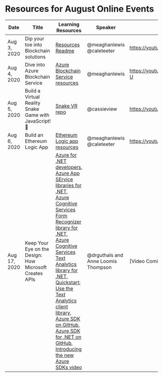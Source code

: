 # Resources for August Online Events

| Date | Title | Learning Resources | Speaker | Video | 
|------|-------|--------------------|---------|-------|
| Aug 3, 2020 | Dip your toe into Blockchain solutions | [Resources Readme](/online-event-resources/emerging-tech/Blockchain/Azure_Blockchain_Solutions/README.md) | @meaghanlewis @caleteeter | https://youtu.be/pw_q6pwLteo | 
| Aug 4, 2020 | Dive into Azure Blockchain Service | [Azure Blockchain Service resources](https://github.com/microsoft/Reactors/blob/main/online-event-resources/emerging-tech/Blockchain/Azure_Blockchain_Solutions/README.md#azure-blockchain-service) | @meaghanlewis | https://youtu.be/wEAMjU3K9-U | 
| Aug 5, 2020 | Build a Virtual Reality Snake Game with JavaScript! 🐍 | [Snake VR repo](https://github.com/cassieview/SnakeVR/tree/xrupdates) | @cassieview  | https://youtu.be/UvLpfWnK4gA |
| Aug 6, 2020 | Build an Ethereum Logic App | [Ethereum Logic app resources](https://github.com/microsoft/Reactors/blob/main/online-event-resources/emerging-tech/Blockchain/Azure_Blockchain_Solutions/README.md#ethereum-logic-apps) | @meaghanlewis @caleteeter | https://youtu.be/DlctS7Vk88M | 
| Aug 17, 2020 | Keep Your Eye on the Design: How Microsoft Creates APIs | [Azure for .NET developers](https://docs.microsoft.com/en-us/dotnet/azure/?view=azure-dotnet), [Azure App SErvice libraries for .NET](https://docs.microsoft.com/en-us/dotnet/api/overview/azure/appservice?view=azure-dotnet), [Azure Cognitive Services Form Recognizer library for .NET](https://docs.microsoft.com/en-us/dotnet/api/overview/azure/ai.formrecognizer-readme-pre?view=azure-dotnet), [Azure Cognitive Services Text Analytics library for .NET](https://docs.microsoft.com/en-us/dotnet/api/overview/azure/ai.textanalytics-readme?view=azure-dotnet), [Quickstart: Use the Text Analytics client library](https://docs.microsoft.com/en-us/azure/cognitive-services/text-analytics/quickstarts/text-analytics-sdk?tabs=version-3&pivots=programming-language-csharp), [Azure SDK on GitHub](https://github.com/Azure/azure-sdk), [Azure SDK for .NET on GitHub](https://github.com/Azure/azure-sdk-for-net), [Introducing the new Azure SDKs video](https://www.youtube.com/watch?v=38RYIx7a2M4&feature=youtu.be) | @drguthals and Anne Loomis Thompson | [Video Coming Soon] | 
